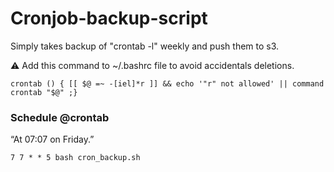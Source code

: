 # Cronjob-backup-script

Simply takes backup of "crontab -l" weekly and push them to s3. 



:warning: Add this command to ~/.bashrc file to  avoid accidentals deletions.

```crontab () { [[ $@ =~ -[iel]*r ]] && echo '"r" not allowed' || command crontab "$@" ;}```

### Schedule @crontab
“At 07:07 on Friday.”

```7 7 * * 5 bash cron_backup.sh ```
